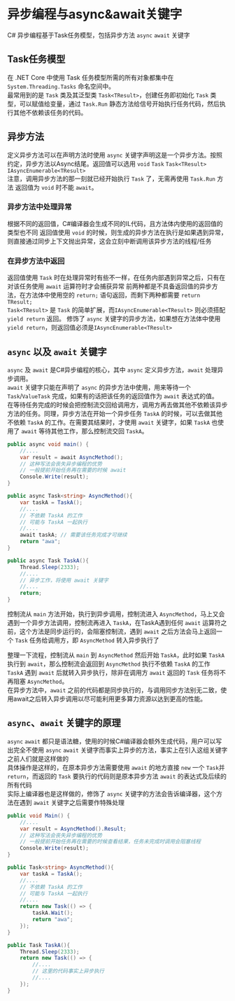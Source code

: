 # 异步编程与async&await关键字

C# 异步编程基于Task任务模型，包括异步方法 `async` `await` 关键字

## Task任务模型

在 .NET Core 中使用 Task 任务模型所需的所有对象都集中在 `System.Threading.Tasks` 命名空间中。  
最常用到的是 `Task` 类及其泛型类 `Task<TResult>`，创建任务即初始化 `Task` 类型，可以赋值给变量，通过 `Task.Run` 静态方法给信号开始执行任务代码，然后执行其他不依赖该任务的代码。

## 异步方法

定义异步方法可以在声明方法时使用 `async` 关键字声明这是一个异步方法。按照约定，异步方法以Async结尾。返回值可以选用 `void` `Task` `Task<TResult>` `IAsyncEnumerable<TResult>`  
注意，调用异步方法的那一刻就已经开始执行 `Task` 了，无需再使用 `Task.Run` 方法
返回值为 `void` 时不能 `await`。

### 异步方法中处理异常
根据不同的返回值，C#编译器会生成不同的IL代码，且方法体内使用的返回值的类型也不同
返回值使用 `void` 的时候，则生成的异步方法在执行是如果遇到异常，则直接通过同步上下文抛出异常，这会立刻中断调用该异步方法的线程/任务

### 在异步方法中返回
返回值使用 `Task` 时在处理异常时有些不一样，在任务内部遇到异常之后，只有在对该任务使用 `await` 运算符时才会捕获异常
前两种都是不具备返回值的异步方法，在方法体中使用空的 `return;` 语句返回，而剩下两种都需要 `return TResult;`  
`Task<TResult>` 是 `Task` 的简单扩展，而`IAsyncEnumerable<TResult>` 则必须搭配 `yield return` 返回。
修饰了 `async` 关键字的异步方法，如果想在方法体中使用 `yield return`，则返回值必须是`IAsyncEnumerable<TResult>`


## `async` 以及 `await` 关键字

`async` 及 `await` 是C#异步编程的核心，其中 `async` 定义异步方法，`await` 处理异步调用。  
`await` 关键字只能在声明了 `async` 的异步方法中使用，用来等待一个 `Task`/`ValueTask` 完成，如果有的话把该任务的返回值作为 `await` 表达式的值。  
在等待任务完成的时候会把控制流交回给调用方，调用方再去做其他不依赖该异步方法的任务。同理，异步方法在开始一个异步任务 `TaskA` 的时候，可以去做其他不依赖 `TaskA` 的工作。在需要其结果时，才使用 `await`
关键字，如果 `TaskA` 也使用了 `await` 等待其他工作，那么控制流交回 `TaskA`。

```C#
public async void main() {
    //....
    var result = await AsyncMethod();
    // 这种写法会丧失异步编程的优势
    // 一般提前开始任务再在需要的时候 await
    Console.Write(result);
}

public async Task<string> AsyncMethod(){
    var taskA = TaskA();
    //....
    // 不依赖 TaskA 的工作
    // 可能与 TaskA 一起执行
    //....
    await taskA; // 需要该任务完成才可继续
    return "awa";
}

public async Task TaskA(){
    Thread.Sleep(2333);
    //....
    // 异步工作，将使用 await 关键字
    //....
    return;
}
```

控制流从 `main` 方法开始，执行到异步调用，控制流进入 `AsyncMethod`，马上又会遇到一个异步方法调用，控制流再进入 `TaskA`，在TaskA遇到任何 `await` 运算符之前，这个方法是同步运行的，会阻塞控制流，遇到 `await` 之后方法会马上返回一个 `Task` 任务给调用方，即 `AsyncMethod` 转入异步执行了  

整理一下流程，控制流从 `main` 到 `AsyncMethod` 然后开始 `TaskA`，此时如果 `TaskA` 执行到 `await`，那么控制流会返回到 `AsyncMethod` 执行不依赖 `TaskA`
的工作  
`TaskA` 遇到 `await` 后就转入异步执行，除非在调用方 `await` 返回的 `Task` 任务将不再阻塞 `AsyncMethod`。  
在异步方法中，`await` 之前的代码都是同步执行的，与调用同步方法别无二致，使用await之后转入异步调用以尽可能利用更多算力资源以达到更高的性能。  

## `async`、`await` 关键字的原理

`async` `await` 都只是语法糖，使用的时候C#编译器会额外生成代码，用户可以写出完全不使用 `async` `await` 关键字而事实上异步的方法，事实上在引入这组关键字之前人们就是这样做的  
具体操作是这样的，在原本异步方法需要使用 `await` 的地方直接 `new` 一个 `Task`并 `return`，而返回的 `Task` 要执行的代码则是原本异步方法 `await` 的表达式及后续的所有代码  
实际上编译器也是这样做的，修饰了 `async` 关键字的方法会告诉编译器，这个方法在遇到 `await` 关键字之后需要作特殊处理  

```C#
public void Main() {
    //....
    var result = AsyncMethod().Result;
    // 这种写法会丧失异步编程的优势
    // 一般提前开始任务再在需要的时候查看结果，任务未完成时调用会阻塞线程
    Console.Write(result);
}

public Task<string> AsyncMethod(){
    var taskA = TaskA();
    //....
    // 不依赖 TaskA 的工作
    // 可能与 TaskA 一起执行
    //....
    return new Task(() => {
        taskA.Wait();
        return "awa";
    });
}

public Task TaskA(){
    Thread.Sleep(2333);
    return new Task(() => {
        //....
        // 这里的代码事实上异步执行
        //....
    });
}
```